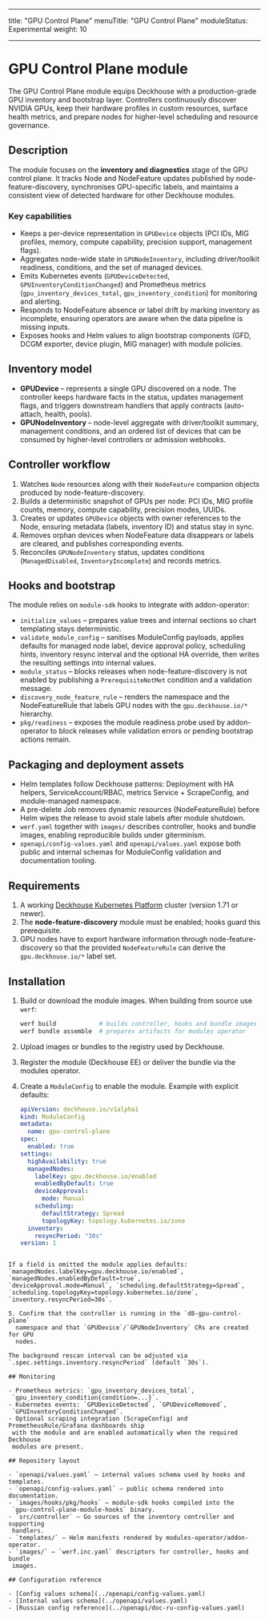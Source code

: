 <!--
Copyright 2025 Flant JSC

Licensed under the Apache License, Version 2.0 (the "License");
you may not use this file except in compliance with the License.
You may obtain a copy of the License at

    http://www.apache.org/licenses/LICENSE-2.0

Unless required by applicable law or agreed to in writing, software
distributed under the License is distributed on an "AS IS" BASIS,
WITHOUT WARRANTIES OR CONDITIONS OF ANY KIND, either express or implied.
See the License for the specific language governing permissions and
limitations under the License.
-->

---

title: "GPU Control Plane"
menuTitle: "GPU Control Plane"
moduleStatus: Experimental
weight: 10

---

# GPU Control Plane module

The GPU Control Plane module equips Deckhouse with a production-grade GPU
inventory and bootstrap layer. Controllers continuously discover NVIDIA GPUs,
keep their hardware profiles in custom resources, surface health metrics, and
prepare nodes for higher-level scheduling and resource governance.

## Description

The module focuses on the **inventory and diagnostics** stage of the GPU
control plane. It tracks Node and NodeFeature updates published by
node-feature-discovery, synchronises GPU-specific labels, and maintains a
consistent view of detected hardware for other Deckhouse modules.

### Key capabilities

- Keeps a per-device representation in `GPUDevice` objects (PCI IDs, MIG
  profiles, memory, compute capability, precision support, management flags).
- Aggregates node-wide state in `GPUNodeInventory`, including driver/toolkit
  readiness, conditions, and the set of managed devices.
- Emits Kubernetes events (`GPUDeviceDetected`, `GPUInventoryConditionChanged`)
  and Prometheus metrics (`gpu_inventory_devices_total`,
  `gpu_inventory_condition`) for monitoring and alerting.
- Responds to NodeFeature absence or label drift by marking inventory as
  incomplete, ensuring operators are aware when the data pipeline is missing
  inputs.
- Exposes hooks and Helm values to align bootstrap components (GFD, DCGM
  exporter, device plugin, MIG manager) with module policies.

## Inventory model

- **GPUDevice** – represents a single GPU discovered on a node. The controller
  keeps hardware facts in the status, updates management flags, and triggers
  downstream handlers that apply contracts (auto-attach, health, pools).
- **GPUNodeInventory** – node-level aggregate with driver/toolkit summary,
  management conditions, and an ordered list of devices that can be consumed by
  higher-level controllers or admission webhooks.

## Controller workflow

1. Watches `Node` resources along with their `NodeFeature` companion objects
   produced by node-feature-discovery.
2. Builds a deterministic snapshot of GPUs per node: PCI IDs, MIG profile
   counts, memory, compute capability, precision modes, UUIDs.
3. Creates or updates `GPUDevice` objects with owner references to the Node,
   ensuring metadata (labels, inventory ID) and status stay in sync.
4. Removes orphan devices when NodeFeature data disappears or labels are
   cleared, and publishes corresponding events.
5. Reconciles `GPUNodeInventory` status, updates conditions
   (`ManagedDisabled`, `InventoryIncomplete`) and records metrics.

## Hooks and bootstrap

The module relies on `module-sdk` hooks to integrate with addon-operator:

- `initialize_values` – prepares value trees and internal sections so chart
  templating stays deterministic.
- `validate_module_config` – sanitises ModuleConfig payloads, applies defaults
  for managed node label, device approval policy, scheduling hints, inventory
  resync interval and the optional HA override, then writes the resulting
  settings into internal values.
- `module_status` – blocks releases when node-feature-discovery is not enabled
  by publishing a `PrerequisiteNotMet` condition and a validation message.
- `discovery_node_feature_rule` – renders the namespace and the NodeFeatureRule that
  labels GPU nodes with the `gpu.deckhouse.io/*` hierarchy.
- `pkg/readiness` – exposes the module readiness probe used by addon-operator to
  block releases while validation errors or pending bootstrap actions remain.

## Packaging and deployment assets

- Helm templates follow Deckhouse patterns: Deployment with HA helpers,
  ServiceAccount/RBAC, metrics Service + ScrapeConfig, and module-managed namespace.
- A pre-delete Job removes dynamic resources (NodeFeatureRule) before Helm wipes the
  release to avoid stale labels after module shutdown.
- `werf.yaml` together with `images/` describes controller, hooks and bundle
  images, enabling reproducible builds under giterminism.
- `openapi/config-values.yaml` and `openapi/values.yaml` expose both public and
  internal schemas for ModuleConfig validation and documentation tooling.

## Requirements

1. A working [Deckhouse Kubernetes Platform](https://deckhouse.io) cluster
   (version 1.71 or newer).
2. The **node-feature-discovery** module must be enabled; hooks guard this
   prerequisite.
3. GPU nodes have to export hardware information through node-feature-discovery
   so that the provided `NodeFeatureRule` can derive the `gpu.deckhouse.io/*`
   label set.

## Installation

1. Build or download the module images. When building from source use `werf`:

   ```bash
   werf build            # builds controller, hooks and bundle images
   werf bundle assemble  # prepares artifacts for modules operator
   ```

2. Upload images or bundles to the registry used by Deckhouse.
3. Register the module (Deckhouse EE) or deliver the bundle via the modules
   operator.
4. Create a `ModuleConfig` to enable the module. Example with explicit defaults:

   ```yaml
   apiVersion: deckhouse.io/v1alpha1
   kind: ModuleConfig
   metadata:
     name: gpu-control-plane
   spec:
     enabled: true
   settings:
     highAvailability: true
     managedNodes:
       labelKey: gpu.deckhouse.io/enabled
       enabledByDefault: true
       deviceApproval:
         mode: Manual
       scheduling:
         defaultStrategy: Spread
         topologyKey: topology.kubernetes.io/zone
     inventory:
       resyncPeriod: "30s"
   version: 1
   ```

```

If a field is omitted the module applies defaults:
`managedNodes.labelKey=gpu.deckhouse.io/enabled`, `managedNodes.enabledByDefault=true`,
`deviceApproval.mode=Manual`, `scheduling.defaultStrategy=Spread`,
`scheduling.topologyKey=topology.kubernetes.io/zone`, `inventory.resyncPeriod=30s`.

5. Confirm that the controller is running in the `d8-gpu-control-plane`
  namespace and that `GPUDevice`/`GPUNodeInventory` CRs are created for GPU
  nodes.

The background rescan interval can be adjusted via
`.spec.settings.inventory.resyncPeriod` (default `30s`).

## Monitoring

- Prometheus metrics: `gpu_inventory_devices_total`,
 `gpu_inventory_condition{condition=...}`.
- Kubernetes events: `GPUDeviceDetected`, `GPUDeviceRemoved`,
 `GPUInventoryConditionChanged`.
- Optional scraping integration (ScrapeConfig) and PrometheusRule/Grafana dashboards ship
 with the module and are enabled automatically when the required Deckhouse
 modules are present.

## Repository layout

- `openapi/values.yaml` – internal values schema used by hooks and templates.
- `openapi/config-values.yaml` – public schema rendered into documentation.
- `images/hooks/pkg/hooks` – module-sdk hooks compiled into the
 `gpu-control-plane-module-hooks` binary.
- `src/controller` – Go sources of the inventory controller and supporting
 handlers.
- `templates/` – Helm manifests rendered by modules-operator/addon-operator.
- `images/` – `werf.inc.yaml` descriptors for controller, hooks and bundle
 images.

## Configuration reference

- [Config values schema](../openapi/config-values.yaml)
- [Internal values schema](../openapi/values.yaml)
- [Russian config reference](../openapi/doc-ru-config-values.yaml)
```

